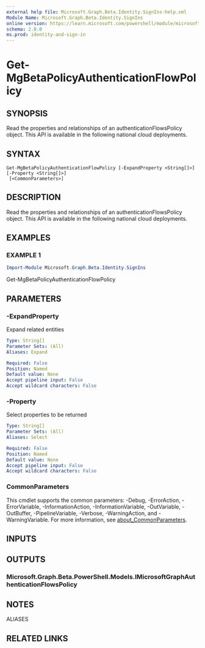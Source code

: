 ```yaml
---
external help file: Microsoft.Graph.Beta.Identity.SignIns-help.xml
Module Name: Microsoft.Graph.Beta.Identity.SignIns
online version: https://learn.microsoft.com/powershell/module/microsoft.graph.beta.identity.signins/get-mgbetapolicyauthenticationflowpolicy
schema: 2.0.0
ms.prod: identity-and-sign-in
---
```


# Get-MgBetaPolicyAuthenticationFlowPolicy

## SYNOPSIS
Read the properties and relationships of an authenticationFlowsPolicy object.
This API is available in the following national cloud deployments.

## SYNTAX

```
Get-MgBetaPolicyAuthenticationFlowPolicy [-ExpandProperty <String[]>] [-Property <String[]>]
 [<CommonParameters>]
```

## DESCRIPTION
Read the properties and relationships of an authenticationFlowsPolicy object.
This API is available in the following national cloud deployments.

## EXAMPLES

### EXAMPLE 1
```powershell
Import-Module Microsoft.Graph.Beta.Identity.SignIns
```

Get-MgBetaPolicyAuthenticationFlowPolicy

## PARAMETERS

### -ExpandProperty
Expand related entities

```yaml
Type: String[]
Parameter Sets: (All)
Aliases: Expand

Required: False
Position: Named
Default value: None
Accept pipeline input: False
Accept wildcard characters: False
```

### -Property
Select properties to be returned

```yaml
Type: String[]
Parameter Sets: (All)
Aliases: Select

Required: False
Position: Named
Default value: None
Accept pipeline input: False
Accept wildcard characters: False
```

### CommonParameters
This cmdlet supports the common parameters: -Debug, -ErrorAction, -ErrorVariable, -InformationAction, -InformationVariable, -OutVariable, -OutBuffer, -PipelineVariable, -Verbose, -WarningAction, and -WarningVariable. For more information, see [about_CommonParameters](http://go.microsoft.com/fwlink/?LinkID=113216).

## INPUTS

## OUTPUTS

### Microsoft.Graph.Beta.PowerShell.Models.IMicrosoftGraphAuthenticationFlowsPolicy
## NOTES

ALIASES

## RELATED LINKS
